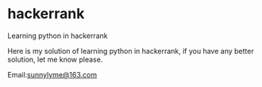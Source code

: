 # hackerrank
Learning python in hackerrank

Here is my solution of learning python in hackerrank, if you have any better solution, let me know please.

Email:sunnylyme@163.com
